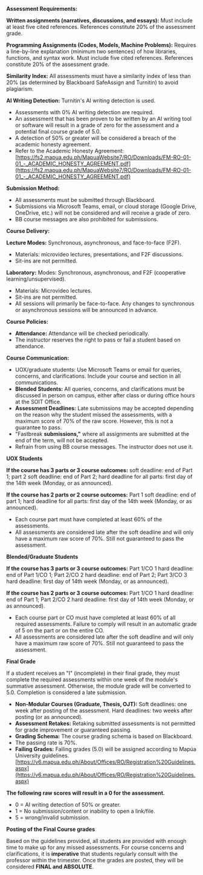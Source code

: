 


**Assessment Requirements:**

  

**Written assignments (narratives, discussions, and essays):** Must include at least five cited references. References constitute 20% of the assessment grade.

  

**Programming Assignments (Codes, Models, Machine Problems):** Requires a line-by-line explanation (minimum two sentences) of how libraries, functions, and syntax work. Must include five cited references. References constitute 20% of the assessment grade.

  

**Similarity Index:** All assessments must have a similarity index of less than 20% (as determined by Blackboard SafeAssign and Turnitin) to avoid plagiarism.

  

**AI Writing Detection:** Turnitin's AI writing detection is used.

- Assessments with 0% AI writing detection are required.
- An assessment that has been proven to be written by an AI writing tool or software will result in a grade of zero for the assessment and a potential final course grade of 5.0.
- A detection of 50% or greater will be considered a breach of the academic honesty agreement.
- Refer to the Academic Honesty Agreement: [https://fs2.mapua.edu.ph/MapuaWebsite7/RO/Downloads/FM-RO-01-01_-_ACADEMIC_HONESTY_AGREEMENT.pdf](https://fs2.mapua.edu.ph/MapuaWebsite7/RO/Downloads/FM-RO-01-01_-_ACADEMIC_HONESTY_AGREEMENT.pdf)

  

**Submission Method:**

- All assessments must be submitted through Blackboard.
- Submissions via Microsoft Teams, email, or cloud storage (Google Drive, OneDrive, etc.) will not be considered and will receive a grade of zero.
- BB course messages are also prohibited for submissions.

  

**Course Delivery:**

**Lecture Modes:** Synchronous, asynchronous, and face-to-face (F2F).

- Materials: microvideo lectures, presentations, and F2F discussions.
- Sit-ins are not permitted.

**Laboratory:** Modes: Synchronous, asynchronous, and F2F (cooperative learning/unsupervised).

- Materials: Microvideo lectures.
- Sit-ins are not permitted.
- All sessions will primarily be face-to-face. Any changes to synchronous or asynchronous sessions will be announced in advance.

  

**Course Policies:**

- **Attendance:** Attendance will be checked periodically.
- The instructor reserves the right to pass or fail a student based on attendance.

  

**Course Communication:**

- UOX/graduate students: Use Microsoft Teams or email for queries, concerns, and clarifications. Include your course and section in all communications.
- **Blended Students:** All queries, concerns, and clarifications must be discussed in person on campus, either after class or during office hours at the SOIT Office.
- **Assessment Deadlines:** Late submissions may be accepted depending on the reason why the student missed the assessments, with a maximum score of 70% of the raw score. However, this is not a guarantee to pass. 
- "Fastbreak **submissions,"** where all assignments are submitted at the end of the term, will not be accepted.
- Refrain from using BB course messages. The instructor does not use it.

**UOX Students**

**If the course has 3 parts or 3 course outcomes:** soft deadline: end of Part 1; part 2 soft deadline: end of Part 2; hard deadline for all parts: first day of the 14th week (Monday, or as announced).

  

**If the course has 2 parts or 2 course outcomes:** Part 1 soft deadline: end of part 1; hard deadline for all parts: first day of the 14th week (Monday, or as announced).

  

- Each course part must have completed at least 60% of the assessments.
- All assessments are considered late after the soft deadline and will only have a maximum raw score of 70%. Still not guaranteed to pass the assessment.

  

**Blended/Graduate Students**

**If the course has 3 parts or 3 course outcomes:** Part 1/CO 1 hard deadline: end of Part 1/CO 1; Part 2/CO 2 hard deadline: end of Part 2; Part 3/CO 3 hard deadline: first day of 14th week (Monday, or as announced).

  

**If the course has 2 parts or 3 course outcomes:** Part 1/CO 1 hard deadline: end of Part 1; Part 2/CO 2 hard deadline: first day of 14th week (Monday, or as announced).

  

- Each course part or CO must have completed at least 60% of all required assessments. Failure to comply will result in an automatic grade of 5 on the part or on the entire CO.
- All assessments are considered late after the soft deadline and will only have a maximum raw score of 70%. Still not guaranteed to pass the assessment.

  

**Final Grade**

If a student receives an "I" (incomplete) in their final grade, they must complete the required assessments within one week of the module's summative assessment. Otherwise, the module grade will be converted to 5.0. Completion is considered a late submission.

  

- **Non-Modular Courses (Graduate, Thesis, OJT):** Soft deadlines: one week after posting of the assessment. Hard deadlines: two weeks after posting (or as announced).
- **Assessment Retakes:** Retaking submitted assessments is not permitted for grade improvement or guaranteed passing.
- **Grading Schema:** The course grading schema is based on Blackboard.
- The passing rate is 70%.
- **Failing Grades:** Failing grades (5.0) will be assigned according to Mapúa University guidelines. [https://v6.mapua.edu.ph/About/Offices/RO/Registration%20Guidelines.aspx](https://v6.mapua.edu.ph/About/Offices/RO/Registration%20Guidelines.aspx)

  

**The following raw scores will result in a 0 for the assessment.**

- 0 = AI writing detection of 50% or greater.
- 1 = No submission/content or inability to open a link/file.
- 5 = wrong/invalid submission.

  

**Posting of the Final Course grades**

Based on the guidelines provided, all students are provided with enough time to make up for any missed assessments. For course concerns and clarifications, it is **imperative** that students regularly consult with the professor within the trimester. Once the grades are posted, they will be considered **FINAL and ABSOLUTE**.